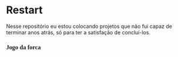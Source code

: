 # Restart
Nesse repositório eu estou colocando projetos que não fui capaz de terminar anos atrás, só para ter a satisfação de concluí-los.
<head>
<link rel="preconnect" href="https://fonts.googleapis.com">
<link rel="preconnect" href="https://fonts.gstatic.com" crossorigin>
<link href="https://fonts.googleapis.com/css2?family=Cabin+Sketch&display=swap" rel="stylesheet">
</head>
<body>
<h3 style="font-family: Cabin Sketch;">Jogo da forca</h3>
</body>
